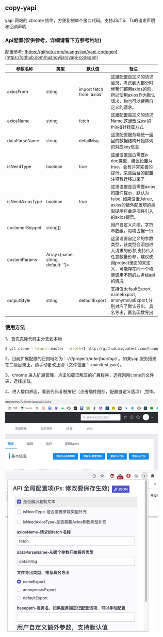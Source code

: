 ## copy-yapi

yapi 网站的 chrome 插件，方便复制单个接口代码。支持JS/TS、Ts的请求声明和回调声明




### Api配置(仅供参考，详细请看下方参考地址)

配置参考: [https://github.com/huangyijan/yapi-codegen](https://github.com/huangyijan/yapi-codegen)

|参数名称|类型|默认值|备注|
|---|---|---|---|
|axiosFrom|string|import fetch from 'axios'|这里配置自定义的请求目录，考虑到大部分时候我们都用axios的包，所以使用axios作为默认请求，你也可以使用自定义的请求。
|axiosName|string|fetch|这里配置自定义的请求Name,这里改成ssr的this指针挂载方式
|dataParseName|string|detailMsg|这里配置服务端统一返回的数据结构开始序列的对应key信息
|isNeedType|boolean|true|这里设置是否需要js doc类型，建议设置为true。会有非常完善的提示，来自后台的配置注释我迁移过来了
|isNeedAxiosType|boolean|true|这里设置是否需要axios的插件提示，默认为false, 如果设置为true, axios的额外配置项的类型提示将会是插件引入的axios提示.
|customerSnippet|string[]||用户自定义片段，字符串数组，每项占据一行
|customParams|Array<{name: string, default: ''}>||这里设置自定义的参数类型，该类型会添加进入请求的形参,支持传入任意数量形参，建议使用project里面的来定义，可能存在同一个项目调用不同的业务线api的情况
|outputStyle|string|defaultExport|支持值defaultExport, nameExport, anonymousExport,分别对应了默认导出，具名导出，匿名函数导出

### 使用方法


1、首先克隆代码主分支到本地

```bash
$ git clone --branch master --depth=1 http://github.miguatech.com/huangyijian/copy-api 

```

2、目前扩展配置的正则域名为：*://*/project/*/interface/api/* 。如果yapi服务搭建在二级目录上，请手动更改正则（文件位置： manifest.json）。

3、chrome 进入扩展管理，点击加载已解压的扩展程序，选择刚刚clone的文件夹，选择加载。

4、进入接口界面，看到代码复制按钮（点击插件图标，配置自定义选项）,完毕。

![you need proxy to see the image](./images/yapiPage.jpg)
![you need proxy to see the image](./images/popup.jpg)

